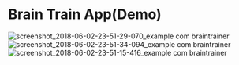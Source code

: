 # Brain Train App(Demo)
![screenshot_2018-06-02-23-51-29-070_example com braintrainer](https://user-images.githubusercontent.com/26745548/40879362-8ec52ec6-66c0-11e8-9e40-ad85fab67295.png)
![screenshot_2018-06-02-23-51-34-094_example com braintrainer](https://user-images.githubusercontent.com/26745548/40879363-8f886616-66c0-11e8-9f98-eb482ec8d72c.png)
![screenshot_2018-06-02-23-51-15-416_example com braintrainer](https://user-images.githubusercontent.com/26745548/40879364-8fcbff34-66c0-11e8-90da-1ce5cea38734.png)


